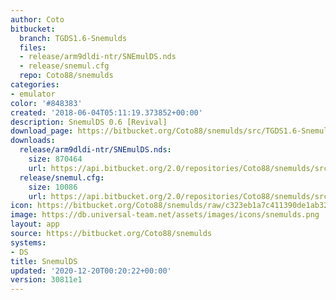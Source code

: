 ```yaml
---
author: Coto
bitbucket:
  branch: TGDS1.6-Snemulds
  files:
  - release/arm9dldi-ntr/SNEmulDS.nds
  - release/snemul.cfg
  repo: Coto88/snemulds
categories:
- emulator
color: '#848383'
created: '2018-06-04T05:11:19.373852+00:00'
description: SnemulDS 0.6 [Revival]
download_page: https://bitbucket.org/Coto88/snemulds/src/TGDS1.6-Snemulds/release/arm9dldi-ntr/SNEmulDS.nds
downloads:
  release/arm9dldi-ntr/SNEmulDS.nds:
    size: 870464
    url: https://api.bitbucket.org/2.0/repositories/Coto88/snemulds/src/30811e1407c24c14eb9ec573bb58201a1d248152/release/arm9dldi-ntr/SNEmulDS.nds
  release/snemul.cfg:
    size: 10086
    url: https://api.bitbucket.org/2.0/repositories/Coto88/snemulds/src/30811e1407c24c14eb9ec573bb58201a1d248152/release/snemul.cfg
icon: https://bitbucket.org/Coto88/snemulds/raw/c323eb1a7c411390de1ab32daa3640c17dbfa4ff/icon.bmp
image: https://db.universal-team.net/assets/images/icons/snemulds.png
layout: app
source: https://bitbucket.org/Coto88/snemulds
systems:
- DS
title: SnemulDS
updated: '2020-12-20T00:20:22+00:00'
version: 30811e1
---
```

